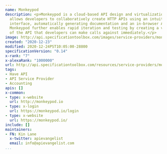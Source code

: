 ```yaml
---
name: Monkeypod
description: <p>Monkeypod is a cloud-based API design and virtualization tool. It
  allows developers to collaboratively create HTTP APIs using an intuitive browser-based
  interface, automatically generating documentation and an in-browser API sandbox.
  Monkeypod further enables rapid iteration and testing by creating a virtual version
  of the API that developers can make calls against immediately.</p>
image: http://api.specificationtoolbox.com/images/service-providers/monkeypod.jpg
created: "2020-12-23"
modified: 2020-12-24PST10:05:00-28800
specificationVersion: "0.14"
x-rank: "7"
x-alexaRank: "1000000"
url: http://api.specificationtoolbox.com/resources/service-providers/monkeypod/
tags:
- Have API
- API Service Provider
- Accounting
apis: []
x-common:
- type: x-website
  url: http://monkeypod.io
- type: x-login
  url: https://monkeypod.io/login
- type: x-website
  url: https://monkeypod.io/
include: []
maintainers:
- FN: Kin Lane
  x-twitter: apievangelist
  email: info@apievangelist.com
...
```

